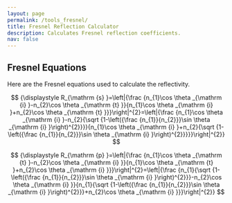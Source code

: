```yaml
---
layout: page
permalink: /tools_fresnel/
title: Fresnel Reflection Calculator
description: Calculates Fresnel reflection coefficients.
nav: false
---
```


<div id="fresnel-app">
  <fresnel-calculator></fresnel-calculator>
</div>

<script src="https://cdn.jsdelivr.net/npm/vue@3.2.31/dist/vue.global.min.js"></script>
<script src="https://cdn.jsdelivr.net/npm/chart.js@3.7.0/dist/chart.min.js"></script>
<script src="/assets/js/fresnel-calculator.js"></script>

<style>
.fresnel-calculator {
  margin: 20px 0;
}
.card {
  margin-bottom: 20px;
}
</style>

## Fresnel Equations

Here are the Fresnel equations used to calculate the reflectivity. 


$$
{\displaystyle R_{\mathrm {s} }=\left|{\frac {n_{1}\cos \theta _{\mathrm {i} }-n_{2}\cos \theta _{\mathrm {t} }}{n_{1}\cos \theta _{\mathrm {i} }+n_{2}\cos \theta _{\mathrm {t} }}}\right|^{2}=\left|{\frac {n_{1}\cos \theta _{\mathrm {i} }-n_{2}{\sqrt {1-\left({\frac {n_{1}}{n_{2}}}\sin \theta _{\mathrm {i} }\right)^{2}}}}{n_{1}\cos \theta _{\mathrm {i} }+n_{2}{\sqrt {1-\left({\frac {n_{1}}{n_{2}}}\sin \theta _{\mathrm {i} }\right)^{2}}}}}\right|^{2}}
$$


$$
{\displaystyle R_{\mathrm {p} }=\left|{\frac {n_{1}\cos \theta _{\mathrm {t} }-n_{2}\cos \theta _{\mathrm {i} }}{n_{1}\cos \theta _{\mathrm {t} }+n_{2}\cos \theta _{\mathrm {i} }}}\right|^{2}=\left|{\frac {n_{1}{\sqrt {1-\left({\frac {n_{1}}{n_{2}}}\sin \theta _{\mathrm {i} }\right)^{2}}}-n_{2}\cos \theta _{\mathrm {i} }}{n_{1}{\sqrt {1-\left({\frac {n_{1}}{n_{2}}}\sin \theta _{\mathrm {i} }\right)^{2}}}+n_{2}\cos \theta _{\mathrm {i} }}}\right|^{2}}
$$
